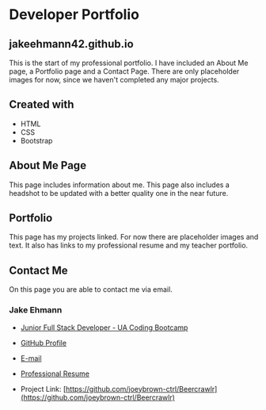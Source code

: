 # Developer Portfolio



## jakeehmann42.github.io

This is the start of my professional portfolio. I have included an About Me page, a Portfolio page and a Contact Page. There are only placeholder images for now, since we haven't completed any major projects.

## Created with

* HTML
* CSS
* Bootstrap

## About Me Page

This page includes information about me. This page also includes a headshot to be updated with a better quality one in the near future.


## Portfolio

This page has my projects linked. For now there are placeholder images and text. It also has links to my professional resume and my teacher portfolio.


## Contact Me

On this page you are able to contact me via email.



### Jake Ehmann
* [Junior Full Stack Developer - UA Coding Bootcamp](https://www.linkedin.com/in/jake-ehmann-4024151b3/)
* [GitHub Profile](https://github.com/jakeehmann42)
* [E-mail](jakeehmann42@gmail.com)
* [Professional Resume](assets/professionalresume.pdf)

* Project Link: [https://github.com/joeybrown-ctrl/Beercrawlr](https://github.com/joeybrown-ctrl/Beercrawlr)